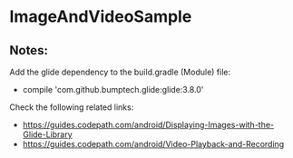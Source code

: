 # ImageAndVideoSample

## Notes:

Add the glide dependency to the build.gradle (Module) file:
* compile 'com.github.bumptech.glide:glide:3.8.0'

Check the following related links:
* https://guides.codepath.com/android/Displaying-Images-with-the-Glide-Library
* https://guides.codepath.com/android/Video-Playback-and-Recording
